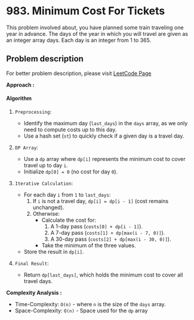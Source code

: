 # 983. Minimum Cost For Tickets

This problem involved about, you have planned some train traveling one year in advance. The days of the year in which you will travel are given as an integer array days. Each day is an integer from 1 to 365.

## Problem description

For better problem description, please visit [LeetCode Page](https://leetcode.com/problems/minimum-cost-for-tickets/description/?)

**Approach :**<br/>

#### Algorithm

1. `Preprocessing`:

    - Identify the maximum day (`last_days`) in the `days` array, as we only need to compute costs up to this day.
    - Use a hash set (`st`) to quickly check if a given day is a travel day.

2. `DP Array`:

    - Use a `dp` array where `dp[i]` represents the minimum cost to cover travel up to day `i`.
    - Initialize `dp[0] = 0` (no cost for day `0`).

3. `Iterative Calculation`:

    - For each day `i` from `1` to `last_days`:
        1. If `i` is not a travel day, `dp[i] = dp[i - 1]` (cost remains unchanged).
        2. Otherwise:
            - Calculate the cost for:
                1. A 1-day pass (`costs[0] + dp[i - 1]`).
                2. A 7-day pass (`costs[1] + dp[max(i - 7, 0)]`).
                3. A 30-day pass (`costs[2] + dp[max(i - 30, 0)]`).
            - Take the minimum of the three values.
    - Store the result in `dp[i]`.

4. `Final Result`:
    - Return `dp[last_days]`, which holds the minimum cost to cover all travel days.

**Complexity Analysis :**<br/>

-   Time-Complexity: `O(n)` - where `n` is the size of the `days` array.
-   Space-Complexity: `O(n)` - Space used for the `dp` array
